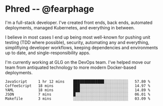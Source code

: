 # Phred -- @fearphage

I'm a full-stack developer. I've created front ends, back ends, automated deployments, managed
Kubernetes, and everything in between.

I believe in most cases I end up being most well-known for pushing unit testing (TDD where possible),
security, automating any and everything, simplifiying developer workflows, keeping dependencies and
environments up to date, and single-responsibility apps.

I'm currently working at GLG on the DevOps team. I've helped move our team from antiquated
technology to more modern Docker-based deployments.

<!--START_SECTION:waka-->
```text
JavaScript     1 hr 12 mins    ██████████████░░░░░░░░░░░   57.80 % 
CoffeeScript   18 mins         ███░░░░░░░░░░░░░░░░░░░░░░   14.97 % 
YAML           18 mins         ███░░░░░░░░░░░░░░░░░░░░░░   14.89 % 
JSON           7 mins          █░░░░░░░░░░░░░░░░░░░░░░░░   06.01 % 
Makefile       3 mins          ░░░░░░░░░░░░░░░░░░░░░░░░░   03.09 %
```
<!--END_SECTION:waka-->
